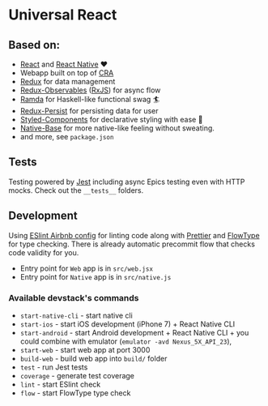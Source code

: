 # Universal React
## Based on:
- [React](https://facebook.github.io/react/) and [React Native](https://facebook.github.io/react-native/) ❤️
- Webapp built on top of [CRA](https://github.com/facebookincubator/create-react-app)
- [Redux](http://redux.js.org/) for data management
- [Redux-Observables](https://github.com/redux-observable/redux-observable) ([RxJS](https://github.com/Reactive-Extensions/RxJS)) for async flow
- [Ramda](http://ramdajs.com/docs/) for Haskell-like functional swag 🏄
- [Redux-Persist](https://github.com/rt2zz/redux-persist) for persisting data for user
- [Styled-Components](https://styled-components.com) for declarative styling with ease 💅
- [Native-Base](https://nativebase.io/) for more native-like feeling without sweating.
- and more, see `package.json`

## Tests
Testing powered by [Jest](https://facebook.github.io/jest/) including async Epics testing even with HTTP mocks. Check out the `__tests__` folders.

## Development
Using [ESlint Airbnb config](https://www.npmjs.com/package/eslint-config-airbn) for linting code along with [Prettier](https://github.com/prettier/prettier) and [FlowType](https://typeflow.org) for type checking. There is already automatic precommit flow that checks code validity for you.

- Entry point for `Web` app is in `src/web.jsx`
- Entry point for `Native` app is in `src/native.js`

### Available devstack's commands
- `start-native-cli` - start native cli
- `start-ios` - start iOS development (iPhone 7) + React Native CLI
- `start-android` - start Android development + React Native CLI + you could combine with emulator (`emulator -avd Nexus_5X_API_23`),
- `start-web` - start web app at port 3000
- `build-web` - build web app into `build/` folder
- `test` - run Jest tests
- `coverage` - generate test coverage
- `lint` - start ESlint check
- `flow` - start FlowType type check

